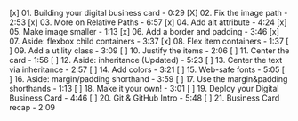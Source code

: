 [x] 01. Building your digital business card - 0:29
[X] 02. Fix the image path - 2:53
[x] 03. More on Relative Paths - 6:57
[x] 04. Add alt attribute - 4:24
[x] 05. Make image smaller - 1:13
[x] 06. Add a border and padding - 3:46
[x] 07. Aside: flexbox child containers - 3:37
[x] 08. Flex item containers - 1:37
[ ] 09. Add a utility class - 3:09
[ ] 10. Justify the items - 2:06
[ ] 11. Center the card - 1:56
[ ] 12. Aside: inheritance (Updated) - 5:23
[ ] 13. Center the text via inheritance - 2:57
[ ] 14. Add colors - 3:21
[ ] 15. Web-safe fonts - 5:05
[ ] 16. Aside: margin/padding shorthand - 3:59
[ ] 17. Use the margin&padding shorthands - 1:13
[ ] 18. Make it your own! - 3:01
[ ] 19. Deploy your Digital Business Card - 4:46
[ ] 20. Git & GitHub Intro - 5:48
[ ] 21. Business Card recap - 2:09